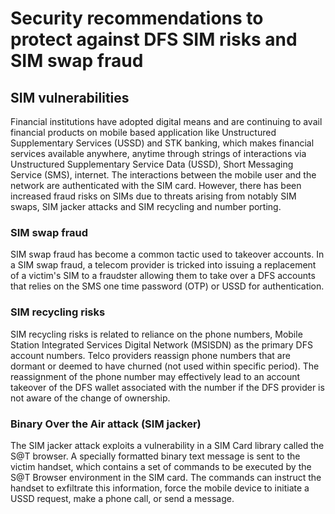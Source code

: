 # Security recommendations to protect against DFS SIM risks and SIM swap fraud

## SIM vulnerabilities

Financial institutions have adopted digital means and are continuing to avail financial products on mobile based application like Unstructured Supplementary Services (USSD) and STK banking, which makes financial services available anywhere, anytime through strings of interactions via Unstructured Supplementary Service Data (USSD), Short Messaging Service (SMS), internet. The interactions between the mobile user and the network are authenticated with the SIM card. However, there has been increased fraud risks on SIMs due to threats arising from notably SIM swaps, SIM jacker attacks and SIM recycling and number porting.

### SIM swap fraud

SIM swap fraud has become a common tactic used to takeover accounts. In a SIM swap fraud, a telecom provider is tricked into issuing a replacement of a victim's SIM to a fraudster allowing them to take over a DFS accounts that relies on the SMS one time password (OTP) or USSD for authentication.

### SIM recycling risks

SIM recycling risks is related to reliance on the phone numbers, Mobile Station Integrated Services Digital Network (MSISDN) as the primary DFS account numbers. Telco providers reassign phone numbers that are dormant or deemed to have churned (not used within specific period). The reassignment of the phone number may effectively lead to an account takeover of the DFS wallet associated with the number if the DFS provider is not aware of the change of ownership.

### Binary Over the Air attack (SIM jacker)

The SIM jacker attack exploits a vulnerability in a SIM Card library called the S@T browser. A specially formatted binary text message is sent to the victim handset, which contains a set of commands to be executed by the S@T Browser environment in the SIM card. The commands can instruct the handset to exfiltrate this information, force the mobile device to initiate a USSD request, make a phone call, or send a message.
